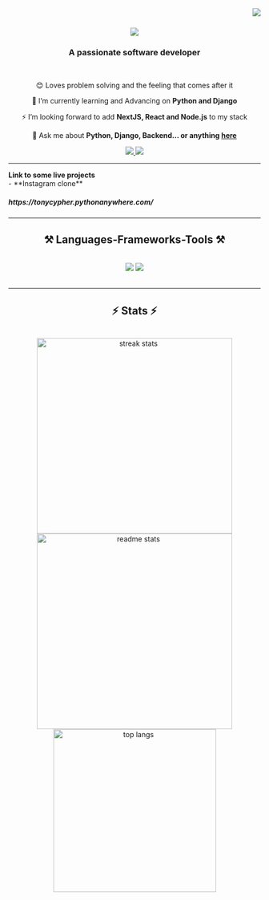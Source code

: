 <img align="right" src="https://visitor-badge.laobi.icu/badge?page_id=tony-cypher.tony-cypher" />

<h1 align="center">
    <img src="https://readme-typing-svg.herokuapp.com/?font=Righteous&size=35&center=true&vCenter=true&width=500&height=70&duration=4000&lines=Hi+There!+👋;+I'm+Anaeto+Anthony+(cypher);" />
</h1>

<h3 align="center">A passionate software developer</h3>

<br/>

<div align="center">

  😊 Loves problem solving and the feeling that comes after it

 🌱 I’m currently learning and Advancing on **Python and Django**

 ⚡ I’m looking forward to add **NextJS, React and Node.js** to my stack

💬 Ask me about **Python, Django, Backend... or anything [here](https://github.com/tony-cypher/tony-cypher/issues)**

 </div>

 <div align="center"> 
  <a href="mailto:tonycypher0@gmail.com">
    <img src="https://img.shields.io/badge/Gmail-333333?style=for-the-badge&logo=gmail&logoColor=red" />
  </a>
  <a href="https://www.linkedin.com/in/anaeto-anthony-ifeanyi-6583b2273/" target="_blank">
    <img src="https://img.shields.io/badge/LinkedIn-0077B5?style=for-the-badge&logo=linkedin&logoColor=white" target="_blank" />
  </a>
</div>

<hr/>
<b> Link to some live projects</b><br/>
- **Instagram clone** <h5>https://tonycypher.pythonanywhere.com/</h5>
<hr/>
<h2 align="center">⚒️ Languages-Frameworks-Tools ⚒️</h2>
<br/>
<div align="center">
    <img src="https://skillicons.dev/icons?i=bootstrap,html,css,vscode,github,git" />
    <img src="https://skillicons.dev/icons?i=python,django,javascript" /><br>
</div>

<br/>
<hr/>

<h2 align="center">⚡ Stats ⚡</h2>
<br>
<div align=center>
  <img width=390 src="https://streak-stats.demolab.com/?user=tony-cypher&count_private=true&theme=react&border_radius=10" alt="streak stats"/>
  <img width=390 src="https://github-readme-stats.vercel.app/api?username=tony-cypher&count_private=true&show_icons=true&theme=react&rank_icon=github&border_radius=10" alt="readme stats" />
  <br/>
  <img width=325 align="center" src="https://github-readme-stats.vercel.app/api/top-langs/?username=tony-cypher&hide=HTML&langs_count=8&layout=compact&theme=react&border_radius=10&size_weight=0.5&count_weight=0.5&exclude_repo=github-readme-stats" alt="top langs" />
</div>

